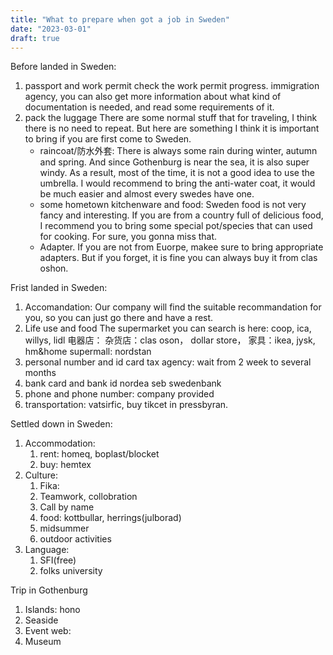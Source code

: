 ```yaml
---
title: "What to prepare when got a job in Sweden"
date: "2023-03-01"
draft: true
---
```


Before landed in Sweden:

1. passport and work permit
   check the work permit progress.
        immigration agency, you can also get more information about what kind of documentation is needed, and read some requirements of it.
2. pack the luggage
   There are some normal stuff that for traveling, I think there is no need to repeat. But here are something I think it is important to bring if you are first come to Sweden.
   - raincoat/防水外套: There is always some rain during winter, autumn and spring. And since Gothenburg is near the sea, it is also super windy. As a result, most of the time, it is not a good idea to use the umbrella. I would recommend to bring the anti-water coat, it would be much easier and almost every swedes have one.
   - some hometown kitchenware and food: Sweden food is not very fancy and interesting. If you are from a country full of delicious food, I recommend you to bring some special pot/species that can used for cooking. For sure, you gonna miss that.
   - Adapter. If you are not from Euorpe, makee sure to bring appropriate adapters. But if you forget, it is fine you can always buy it from clas oshon.

Frist landed in Sweden:

1. Accomandation:
Our company will find the suitable recommandation for you, so you can just go there and have a rest.
2. Life use and food
The supermarket you can search is here: coop, ica, willys, lidl
电器店：
杂货店：clas oson， dollar store，
家具：ikea, jysk, hm&home
supermall: nordstan
3. personal number and id card
   tax agency:
   wait from 2 week to several months
4. bank card and bank id
    nordea
    seb
    swedenbank
5. phone and phone number: company provided
6. transportation: vatsirfic, buy tikcet in pressbyran.

Settled down in Sweden:

1. Accommodation:
   1. rent: homeq, boplast/blocket
   2. buy: hemtex
2. Culture:
   1. Fika:
   2. Teamwork, collobration
   3. Call by name
   4. food: kottbullar, herrings(julborad)
   5. midsummer
   6. outdoor activities
3. Language:
   1. SFI(free)
   2. folks university

Trip in Gothenburg
1. Islands: hono
2. Seaside
3. Event web:
4. Museum


